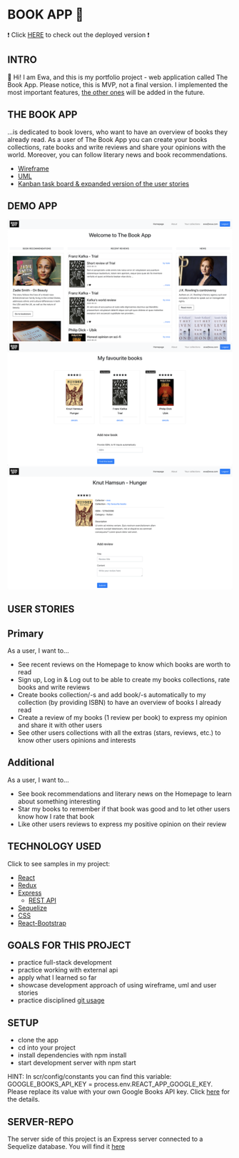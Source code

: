 # BOOK APP :book:

:exclamation: Click [HERE](https://book-app-portfolio.netlify.app/) to check out the deployed version :exclamation:

## INTRO

👋 Hi! I am Ewa, and this is my portfolio project - web application called The Book App. Please notice, this is MVP, not a final version. I implemented the most important features, [the other ones](https://github.com/users/ewa-mi/projects/1) will be added in the future. 

## THE BOOK APP

...is dedicated to book lovers, who want to have an overview of books they already read. As a user of The Book App you can create your books collections, rate books and write reviews and share your opinions with the world. Moreover, you can follow literary news and book recommendations.

- [Wireframe](https://github.com/ewa-mi/book-app-client/blob/master/attachments/wireframe-book-app.pdf)
- [UML](https://github.com/ewa-mi/book-app-client/blob/master/attachments/Book%20App%20UML.png)
- [Kanban task board & expanded version of the user stories](https://github.com/users/ewa-mi/projects/1)


## DEMO APP

![Homepage](https://github.com/ewa-mi/book-app-client/blob/master/attachments/homepage.png)
![Collection Page](https://github.com/ewa-mi/book-app-client/blob/master/attachments/collection%20page.png)
![Book Page](https://github.com/ewa-mi/book-app-client/blob/master/attachments/book%20page.png)

## USER STORIES

## Primary

As a user, I want to...

- See recent reviews on the Homepage to know which books are worth to read
- Sign up, Log in & Log out to be able to create my books collections, rate books and write reviews
- Create books collection/-s and add book/-s automatically to my collection (by providing ISBN) to have an overview of books I already read
- Create a review of my books (1 review per book) to express my opinion and share it with other users
- See other users collections with all the extras (stars, reviews, etc.) to know other users opinions and interests

## Additional

As a user, I want to...

- See book recommendations and literary news on the Homepage to learn about something interesting
- Star my books to remember if that book was good and to let other users know how I rate that book
- Like other users reviews to express my positive opinion on their review

## TECHNOLOGY USED

Click to see samples in my project:

- [React](https://github.com/ewa-mi/book-app-client/blob/development/src/App.js)
- [Redux](https://github.com/ewa-mi/book-app-client/tree/development/src/store)
- [Express](https://github.com/ewa-mi/book-app-server/blob/master/index.js)
  - [REST API](https://github.com/ewa-mi/book-app-server/blob/master/routers/bookscollection.js)
- [Sequelize](https://github.com/ewa-mi/book-app-server/blob/master/models/book.js)
- [CSS](https://github.com/ewa-mi/book-app-client/blob/development/src/pages/HomePage/index.css)
- [React-Bootstrap](https://github.com/ewa-mi/book-app-client/blob/development/src/pages/SignUp/index.js)

## GOALS FOR THIS PROJECT

- practice full-stack development
- practice working with external api
- apply what I learned so far
- showcase development approach of using wireframe, uml and user stories
- practice disciplined [git usage](https://github.com/ewa-mi/book-app-client/branches)

## SETUP 

- clone the app
- cd into your project
- install dependencies with npm install
- start development server with npm start

HINT: In scr/config/constants you can find this variable: GOOGLE_BOOKS_API_KEY = process.env.REACT_APP_GOOGLE_KEY. Please replace its value with your own Google Books API key. Click [here](https://developers.google.com/books/docs/v1/getting_started) for the details.

## SERVER-REPO

The server side of this project is an Express server connected to a Sequelize database. You will find it [here](https://github.com/ewa-mi/book-app-server)

  









